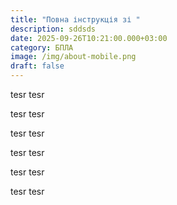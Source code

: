 ```yaml
---
title: "Повна інструкція зі "
description: sddsds
date: 2025-09-26T10:21:00.000+03:00
category: БПЛА
image: /img/about-mobile.png
draft: false
---
```

tesr
tesr


tesr
tesr


tesr
tesr


tesr
tesr


tesr
tesr


tesr
tesr
